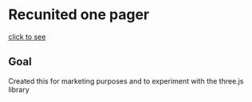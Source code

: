 # Recunited one pager

[click to see](https://recunited-one-pager.vercel.app/)

## Goal

Created this for marketing purposes and to experiment with the three.js library

